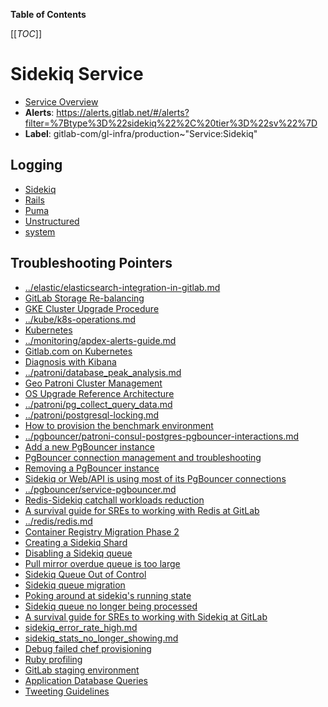 <!-- MARKER: do not edit this section directly. Edit services/service-catalog.yml then run scripts/generate-docs -->

**Table of Contents**

[[_TOC_]]

# Sidekiq Service

* [Service Overview](https://dashboards.gitlab.net/d/sidekiq-main/sidekiq-overview)
* **Alerts**: <https://alerts.gitlab.net/#/alerts?filter=%7Btype%3D%22sidekiq%22%2C%20tier%3D%22sv%22%7D>
* **Label**: gitlab-com/gl-infra/production~"Service:Sidekiq"

## Logging

* [Sidekiq](https://log.gprd.gitlab.net/goto/d7e4791e63d2a2b192514ac821c9f14f)
* [Rails](https://log.gprd.gitlab.net/goto/86fbcd537588abef69339a352ef81d72)
* [Puma](https://log.gprd.gitlab.net/goto/a2601cff0b6f000339e05cdb9deab58b)
* [Unstructured](https://console.cloud.google.com/logs/viewer?project=gitlab-production&interval=PT1H&resource=gce_instance&advancedFilter=jsonPayload.hostname%3A%22sidekiq%22%0Alabels.tag%3D%22unstructured.production%22&customFacets=labels.%22compute.googleapis.com%2Fresource_name%22)
* [system](https://log.gprd.gitlab.net/goto/72d0f3fdfd8db18db9800cc04d8b6f55)

## Troubleshooting Pointers

* [../elastic/elasticsearch-integration-in-gitlab.md](../elastic/elasticsearch-integration-in-gitlab.md)
* [GitLab Storage Re-balancing](../gitaly/storage-rebalancing.md)
* [GKE Cluster Upgrade Procedure](../kube/k8s-cluster-upgrade.md)
* [../kube/k8s-operations.md](../kube/k8s-operations.md)
* [Kubernetes](../kube/kubernetes.md)
* [../monitoring/apdex-alerts-guide.md](../monitoring/apdex-alerts-guide.md)
* [Gitlab.com on Kubernetes](../onboarding/gitlab.com_on_k8s.md)
* [Diagnosis with Kibana](../onboarding/kibana-diagnosis.md)
* [../patroni/database_peak_analysis.md](../patroni/database_peak_analysis.md)
* [Geo Patroni Cluster Management](../patroni/geo-patroni-cluster.md)
* [OS Upgrade Reference Architecture](../patroni/os_upgrade_reference_architecture.md)
* [../patroni/pg_collect_query_data.md](../patroni/pg_collect_query_data.md)
* [../patroni/postgresql-locking.md](../patroni/postgresql-locking.md)
* [How to provision the benchmark environment](../patroni/provisioning_bench_env.md)
* [../pgbouncer/patroni-consul-postgres-pgbouncer-interactions.md](../pgbouncer/patroni-consul-postgres-pgbouncer-interactions.md)
* [Add a new PgBouncer instance](../pgbouncer/pgbouncer-add-instance.md)
* [PgBouncer connection management and troubleshooting](../pgbouncer/pgbouncer-connections.md)
* [Removing a PgBouncer instance](../pgbouncer/pgbouncer-remove-instance.md)
* [Sidekiq or Web/API is using most of its PgBouncer connections](../pgbouncer/pgbouncer-saturation.md)
* [../pgbouncer/service-pgbouncer.md](../pgbouncer/service-pgbouncer.md)
* [Redis-Sidekiq catchall workloads reduction](../redis/redis-sidekiq-catchall-workloads-reduction.md)
* [A survival guide for SREs to working with Redis at GitLab](../redis/redis-survival-guide-for-sres.md)
* [../redis/redis.md](../redis/redis.md)
* [Container Registry Migration Phase 2](../registry/migration-phase2.md)
* [Creating a Sidekiq Shard](creating-a-shard.md)
* [Disabling a Sidekiq queue](disabling-a-queue.md)
* [Pull mirror overdue queue is too large](large-pull-mirror-queue.md)
* [Sidekiq Queue Out of Control](large-sidekiq-queue.md)
* [Sidekiq queue migration](queue-migration.md)
* [Poking around at sidekiq's running state](sidekiq-inspection.md)
* [Sidekiq queue no longer being processed](sidekiq-queue-not-being-processed.md)
* [A survival guide for SREs to working with Sidekiq at GitLab](sidekiq-survival-guide-for-sres.md)
* [sidekiq_error_rate_high.md](sidekiq_error_rate_high.md)
* [sidekiq_stats_no_longer_showing.md](sidekiq_stats_no_longer_showing.md)
* [Debug failed chef provisioning](../uncategorized/debug-failed-chef-provisioning.md)
* [Ruby profiling](../uncategorized/ruby-profiling.md)
* [GitLab staging environment](../uncategorized/staging-environment.md)
* [Application Database Queries](../uncategorized/tracing-app-db-queries.md)
* [Tweeting Guidelines](../uncategorized/tweeting-guidelines.md)
<!-- END_MARKER -->

<!-- ## Summary -->

<!-- ## Architecture -->

<!-- ## Performance -->

<!-- ## Scalability -->

<!-- ## Availability -->

<!-- ## Durability -->

<!-- ## Security/Compliance -->

<!-- ## Monitoring/Alerting -->

<!-- ## Links to further Documentation -->

